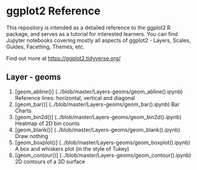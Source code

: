 # ggplot2 Reference
This repository is intended as a detailed reference to the ggplot2 R package, and serves as a tutorial for interested learners.
You can find Jupyter notebooks covering mostly all aspects of ggplot2 - Layers, Scales, Guides, Facetting, Themes, etc.

Find out more at https://ggplot2.tidyverse.org/

## Layer - geoms
1) [geom_abline()] (../blob/master/Layers-geoms/geom_abline().ipynb) Reference lines: horizontal, vertical and diagonal
2) [geom_bar()] (../blob/master/Layers-geoms/geom_bar().ipynb) Bar Charts
3) [geom_bin2d()] (../blob/master/Layers-geoms/geom_bin2d().ipynb) Heatmap of 2D bin counts
4) [geom_blank()] (../blob/master/Layers-geoms/geom_blank().ipynb) Draw nothing
5) [geom_boxplot()] (../blob/master/Layers-geoms/geom_boxplot().ipynb) A box and whiskers plot (in the style of Tukey)
6) [geom_contour()] (../blob/master/Layers-geoms/geom_contour().ipynb) 2D contours of a 3D surface
